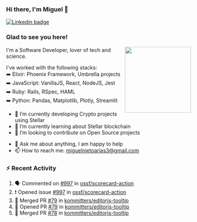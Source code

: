 ### Hi there, I'm Miguel 👋

<a href="https://linkedin.com/in/miguelnietoa/" target="_blank" rel="noopener noreferrer">
  <img src="https://img.shields.io/badge/-LinkedIn-0e76a8?style=flat-square&logo=Linkedin&logoColor=white" alt="Linkedin badge">
</a>
<!-- [![Website Badge](https://img.shields.io/badge/Website-3b5998?style=flat-square&logo=google-chrome&logoColor=white)](#notavailablenow#) 

<img src="https://i.imgur.com/tbrLrt5.gif" width=400 alt="Coding GIF" align="right"/>
-->


### Glad to see you here!
<a href="https://github.com/miguelnietoa"><img src="https://github-readme-stats.vercel.app/api?username=miguelnietoa&show_icons=true&hide_border=true&count_private=true&include_all_commits=true&theme=tokyonight" height="180em" align="right"/></a>
I'm a Software Developer, lover of tech and science. 

I've worked with the following stacks:\
➡️ Elixir: Phoenix Framework, Umbrella projects\
➡️ JavaScript: VanillaJS, React, NodeJS, Jest\
➡️ Ruby: Rails, RSpec, HAML\
➡️ Python: Pandas, Matplotlib, Plotly, Streamlit

- 🔭 I’m currently developing Crypto projects using Stellar
- 🌱 I’m currently learning about Stellar blockchain
- 👯 I’m looking to contribute on Open Source projects
<!-- 
- 😄 I just finished a Machine Learning course! 
- 🤔 I’m looking for help with ...
-->
- 💬 Ask me about anything, I am happy to help
- 📫 How to reach me: miguelnietoarias3@gmail.com

### ⚡ Recent Activity

<!--START_SECTION:activity-->
1. 🗣 Commented on [#997](https://github.com/ossf/scorecard-action/issues/997) in [ossf/scorecard-action](https://github.com/ossf/scorecard-action)
2. ❗️ Opened issue [#997](https://github.com/ossf/scorecard-action/issues/997) in [ossf/scorecard-action](https://github.com/ossf/scorecard-action)
3. 🎉 Merged PR [#79](https://github.com/kommitters/editorjs-tooltip/pull/79) in [kommitters/editorjs-tooltip](https://github.com/kommitters/editorjs-tooltip)
4. 💪 Opened PR [#79](https://github.com/kommitters/editorjs-tooltip/pull/79) in [kommitters/editorjs-tooltip](https://github.com/kommitters/editorjs-tooltip)
5. 🎉 Merged PR [#78](https://github.com/kommitters/editorjs-tooltip/pull/78) in [kommitters/editorjs-tooltip](https://github.com/kommitters/editorjs-tooltip)
<!--END_SECTION:activity-->
